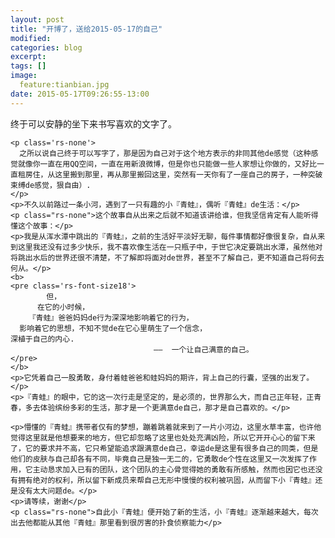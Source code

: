 ```yaml
---
layout: post
title: "开博了，送给2015-05-17的自己"
modified:
categories: blog
excerpt:
tags: []
image:
  feature:tianbian.jpg
date: 2015-05-17T09:26:55-13:00
---
```



<div>
    <p>终于可以安静的坐下来书写喜欢的文字了。<p/>

    <p class='rs-none'>
      之所以说自己终于可以写字了，那是因为自己对于这个地方表示的非同其他de感觉（这种感觉就像你一直在用QQ空间，一直在用新浪微博，但是你也只能做一些人家想让你做的，又好比一直租房住，从这里搬到那里，再从那里搬回这里，突然有一天你有了一座自己的房子，一种突破束缚de感觉，狠自由）.
    </p>
    <p>不久以前路过一条小河，遇到了一只有趣的小『青蛙』，偶听『青蛙』de生活：</p>
    <p class="rs-none">这个故事自从出来之后就不知道该讲给谁，但我坚信肯定有人能听得懂这个故事：</p>
    <p>我是从浑水潭中跳出的『青蛙』，之前的生活好平淡好无聊，每件事情都好像很复杂，自从来到这里我还没有过多少快乐，我不喜欢像生活在一只瓶子中，于世它决定要跳出水潭，虽然他对将跳出水后的世界还很不清楚，不了解即将面对de世界，甚至不了解自己，更不知道自己将何去何从。</p>
    <b>
    <pre class='rs-font-size18'>
            但，
          在它的小时候，
        『青蛙』爸爸妈妈de行为深深地影响着它的行为，
      影响着它的思想，不知不觉de在它心里萌生了一个信念，
    深植于自己的内心.                 
                                    ——  一个让自己满意的自己。
    </pre>
    </b>
    <p>它凭着自己一股勇敢，身付着蛙爸爸和蛙妈妈的期许，背上自己的行囊，坚强的出发了。</p>
    <p>『青蛙』的眼中，它的这一次行走是坚定的，是必须的，世界那么大，而自己正年轻，正青春，多去体验缤纷多彩的生活，那才是一个更满意de自己，那才是自己喜欢的。</p>

    <p>懵懂的『青蛙』携带者仅有的梦想，蹦着跳着就来到了一片小河边，这里水草丰富，也许他觉得这里就是他想要来的地方，但它却忽略了这里也处处充满凶险，所以它开开心心的留下来了，它的要求并不高，它只希望能追求跟满意de自己，幸运de是这里有很多自己的同类，但是他们的皮肤与自己却各有不同，毕竟自己是独一无二的，它勇敢de个性在这里又一次发挥了作用，它主动恳求加入已有的团队，这个团队的主心骨觉得她的勇敢有所感触，然而也因它也还没有拥有绝对的权利，所以留下新成员来帮自己无形中慢慢的权利被巩固，从而留下小『青蛙』还是没有太大问题de。</p>
    <p>请等续，谢谢</p>
    <p class="rs-none">自此小『青蛙』便开始了新的生活，小『青蛙』逐渐越来越大，每次出去他都能从其他『青蛙』那里看到很厉害的扑食侦察能力</p>

</div> 
